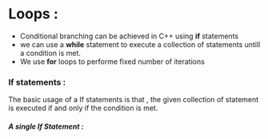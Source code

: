 # Loops : 

- Conditional branching can be achieved in C++ using **if** statements
- we can use a **while** statement to execute a collection of statements untill a condition is met. 
- We use **for** loops to performe fixed number of iterations 

###  If statements : 

The basic usage of a If statements is that , the given collection of statement is executed if and only if the condition is met. 

##### A single If Statement : 

